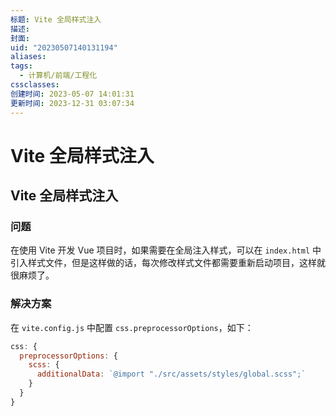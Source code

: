 ```yaml
---
标题: Vite 全局样式注入
描述: 
封面: 
uid: "20230507140131194"
aliases: 
tags:
  - 计算机/前端/工程化
cssclasses: 
创建时间: 2023-05-07 14:01:31
更新时间: 2023-12-31 03:07:34
---
```


# Vite 全局样式注入

## Vite 全局样式注入

### 问题

在使用 Vite 开发 Vue 项目时，如果需要在全局注入样式，可以在 `index.html` 中引入样式文件，但是这样做的话，每次修改样式文件都需要重新启动项目，这样就很麻烦了。

### 解决方案

在 `vite.config.js` 中配置 `css.preprocessorOptions`，如下：

```js
css: {
  preprocessorOptions: {
    scss: {
      additionalData: `@import "./src/assets/styles/global.scss";`
    }
  }
}
```
